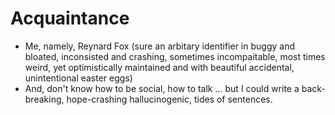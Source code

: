 # Acquaintance
- Me, namely, Reynard Fox (sure an arbitary identifier in buggy and bloated, inconsisted and crashing, sometimes incompaitable, most times weird, yet optimistically maintained and with beautiful accidental, unintentional easter eggs) 
- And, don't know how to be social, how to talk ... but I could write a back-breaking, hope-crashing hallucinogenic, tides of sentences.

<!---
reynardie/reynardie is a ✨ special ✨ repository because its `README.md` (this file) appears on your GitHub profile.
You can click the Preview link to take a look at your changes.
--->
